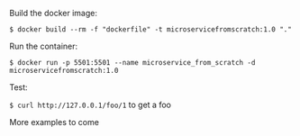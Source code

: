 Build the docker image:

`$ docker build --rm -f "dockerfile" -t microservicefromscratch:1.0 "."`

Run the container:

`$ docker run -p 5501:5501 --name microservice_from_scratch -d microservicefromscratch:1.0`

Test:

`$ curl http://127.0.0.1/foo/1` to get a foo

More examples to come
